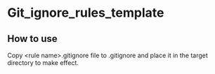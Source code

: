 Git_ignore_rules_template
================
How to use
-------------------
Copy &lt;rule name&gt;.gitignore file to .gitignore and place it in the target directory to make effect.
